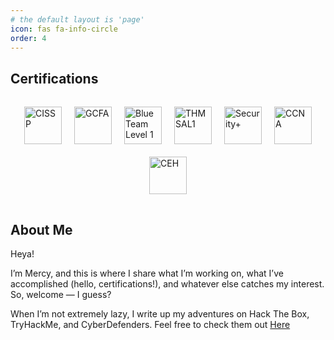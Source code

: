 ```yaml
---
# the default layout is 'page'
icon: fas fa-info-circle
order: 4
---
```


## Certifications

<div style="display: flex; justify-content: center; flex-wrap: wrap; gap: 20px; padding: 15px 0;">

  <img src="{{ '/assets/CISSP.png' | relative_url }}" alt="CISSP" width="60">
  <img src="{{ '/assets/gcfa.png' | relative_url }}" alt="GCFA" width="60">
  <img src="{{ '/assets/BTL.png' | relative_url }}" alt="Blue Team Level 1" width="60">
  <img src="{{ '/assets/SAL1.png' | relative_url }}" alt="THM SAL1" width="60">
  <img src="{{ '/assets/SEC+.png' | relative_url }}" alt="Security+" width="60">
  <img src="{{ '/assets/ccna_600.png' | relative_url }}" alt="CCNA" width="60">
  <img src="{{ '/assets/CEH.png' | relative_url }}" alt="CEH" width="60">
  

</div>

## About Me

Heya!

I’m Mercy, and this is where I share what I’m working on, what I’ve accomplished (hello, certifications!), and whatever else catches my interest. So, welcome — I guess?

When I’m not extremely lazy, I write up my adventures on Hack The Box, TryHackMe, and CyberDefenders. Feel free to check them out [Here](https://medium.com/@mercysitialo)
